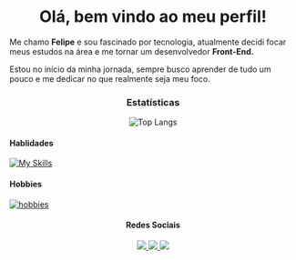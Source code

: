 <h1 align="center">Olá, bem vindo ao meu perfil!</h1>
<p> Me chamo <b>Felipe</b> e sou fascinado por tecnologia, atualmente decidi focar meus estudos na área e me tornar um desenvolvedor <b> Front-End. </b></p>

<p> Estou no início da minha jornada, sempre busco aprender de tudo um pouco e me dedicar no que realmente seja meu foco. </p>

<div align="center">
    <h3> Estatísticas </h3>
    <img src="https://github-readme-stats.vercel.app/api/top-langs/?username=felipealvx&layout=compact&show_icons=true&theme=transparent" alt="Top Langs"></img>
</div> 


<h4> Hablidades </h4>

[![My Skills](https://skillicons.dev/icons?i=html,css,javascript,figma,git)](https://skillicons.dev)

<h4> Hobbies </h4>

[![hobbies](https://skillicons.dev/icons?i=linux)](https://skillicons.dev)

<h4 align="center"> Redes Sociais </h4>

<p align="center">
<a href="https://www.linkedin.com/in/felipealvx" target="_blank" rel="noreferrer">
    <img src="https://img.shields.io/badge/LinkedIn-0077B5?style=for-the-badge&logo=linkedin&logoColor=white">    
</a>
<a href="https://www.instagram.com/felipe.alvx" target="_blank" rel="noreferrer">
    <img src="https://img.shields.io/badge/Instagram-E4405F?style=for-the-badge&logo=instagram&logoColor=white">    
</a>
<a href="https://www.behance.net/felipealvx" target="_blank" rel="noreferrer">
    <img src="https://img.shields.io/badge/Behance-0054F7?style=for-the-badge&logo=behance&logoColor=white">    
</a>
</p>